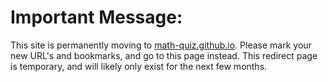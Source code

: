# Important Message:
This site is permanently moving to [math-quiz.github.io](https://math-quiz.github.io).
Please mark your new URL's and bookmarks, and go to this page instead.
This redirect page is temporary, and will likely only exist for the next few months.
